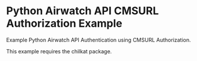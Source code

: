 # Python Airwatch API CMSURL Authorization Example

Example Python Airwatch API Authentication using CMSURL Authorization. 

This example requires the chilkat package. 
